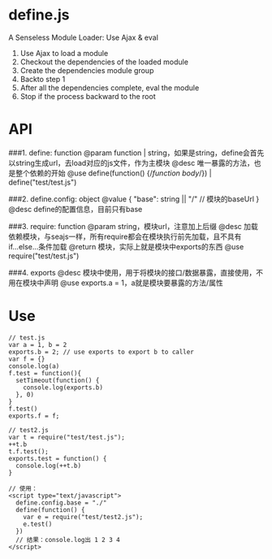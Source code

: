 define.js
==============

A Senseless Module Loader: Use Ajax &amp; eval

1. Use Ajax to load a module
2. Checkout the dependencies of the loaded module
3. Create the dependencies module group
4. Backto step 1
5. After all the dependencies complete, eval the module
6. Stop if the process backward to the root


API
===============
###1. define: function
    @param function | string，如果是string，define会首先以string生成url，去load对应的js文件，作为主模块
    @desc 唯一暴露的方法，也是整个依赖的开始
    @use define(function() {/*function body*/}) | define("test/test.js")

###2. define.config: object
    @value {
      "base": string || "/" // 模块的baseUrl
    }
    @desc define的配置信息，目前只有base

###3. require: function
    @param string，模块url，注意加上后缀
    @desc 加载依赖模块，与seajs一样，所有require都会在模块执行前先加载，且不具有if...else...条件加载
    @return 模块，实际上就是模块中exports的东西
    @use require("test/test.js")

###4. exports
    @desc 模块中使用，用于将模块的接口/数据暴露，直接使用，不用在模块中声明
    @use exports.a = 1，a就是模块要暴露的方法/属性

Use
===============
    // test.js
    var a = 1, b = 2
    exports.b = 2; // use exports to export b to caller
    var f = {}
    console.log(a)
    f.test = function(){
      setTimeout(function() {
    	console.log(exports.b)
      }, 0)
    }
    f.test()
    exports.f = f;
    
    // test2.js
    var t = require("test/test.js");
    ++t.b
    t.f.test();
    exports.test = function() {
      console.log(++t.b)
    }
    
    // 使用：
    <script type="text/javascript">
      define.config.base = "./"
      define(function() {
    	var e = require("test/test2.js");
    	e.test()
      })
      // 结果：console.log出 1 2 3 4
    </script>
